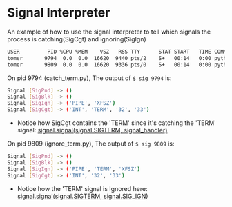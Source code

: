 # Signal Interpreter

An example of how to use the signal interpreter to tell which signals the process is catching(SigCgt) and ignoring(SigIgn)
```bash
USER         PID %CPU %MEM    VSZ   RSS TTY      STAT START   TIME COMMAND
tomer       9794  0.0  0.0  16620  9440 pts/2    S+   00:14   0:00 python3 ./catch_term.py
tomer       9809  0.0  0.0  16620  9336 pts/0    S+   00:14   0:00 python3 ./ignore_term.py
```

On pid 9794 (catch_term.py), The output of `$ sig 9794` is:
```bash
Signal [SigPnd] -> ()
Signal [SigBlk] -> ()
Signal [SigIgn] -> ('PIPE', 'XFSZ')
Signal [SigCgt] -> ('INT', 'TERM', '32', '33')
```

* Notice how SigCgt contains the 'TERM' since it's catching the 'TERM' signal:
[signal.signal(signal.SIGTERM, signal_handler)](https://github.com/tomersa/signal_interpreter/blob/main/catch_term.py#L15)

On pid 9809 (ignore_term.py), The output of `$ sig 9809` is:
```bash
Signal [SigPnd] -> ()
Signal [SigBlk] -> ()
Signal [SigIgn] -> ('PIPE', 'TERM', 'XFSZ')
Signal [SigCgt] -> ('INT', '32', '33')
```

* Notice how the 'TERM' signal is Ignored here:
[signal.signal(signal.SIGTERM, signal.SIG_IGN)](https://github.com/tomersa/signal_interpreter/blob/main/ignore_term.py#L10)

